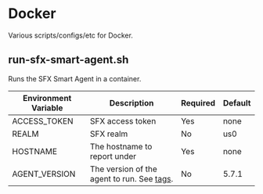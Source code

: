 # Docker

Various scripts/configs/etc for Docker.

## run-sfx-smart-agent.sh

Runs the SFX Smart Agent in a container.

Environment Variable | Description       | Required | Default
-------------------- | ------------------| -------- | ----------
ACCESS_TOKEN         | SFX access token  | Yes      | none   
REALM                | SFX realm         | No       | us0 
HOSTNAME             |The hostname to report under | Yes | none
AGENT_VERSION        | The version of the agent to run. See [tags](https://quay.io/repository/signalfx/signalfx-agent?tag=latest&tab=tags). | No | 5.7.1
